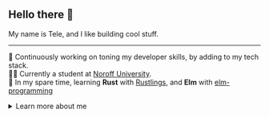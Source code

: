 ## Hello there 👋

My name is Tele, and I like building cool stuff.

---

🔭 Continuously working on toning my developer skills, by adding to my tech stack.<br/>
👨‍🎓 Currently a student at [Noroff University](#studies).<br/>
🌱 In my spare time, learning **Rust** with [Rustlings](https://github.com/rust-lang/rustlings), and **Elm** with [elm-programming](https://elmprogramming.com)


<details>
    <summary>Learn more about me</summary>
</br>

### Portfolio

- [Portfolio](https://telecasternilsen.com)

### Reach me:

- [telecasternilsen](https://telecasternilsen.com/#contact)
- [LinkedIn profile](https://www.linkedin.com/in/tele-caster-nilsen-7002b9249/)

## Work and Studies

### Work:

I'm a **Onboarding manager** for a software company called Cubit, delivering **Audit Caseflow Systems** for Governmental bodies. There I'm in charge of handling new incoming clients and see to their data is being converted efficiently. So I dive into different databases, tackling problems on a steady basis.

### School:<br/>

**Front-End development**<br/>
Noroff School of Technology and Digital Media - [Noroff University](https://www.noroff.no/en/studies/vocational-school/front-end-development)

**Other studies**<br/>
- [Rustlings](https://github.com/rust-lang/rustlings) and [Book of Rust](https://doc.rust-lang.org/stable/book/)<br/>
- [elm-programming](https://elmprogramming.com)

### Core foundation
✅ HTML, CSS, JavaScript, Typescript, MySQL / SQL<br/>
🟠 [Rust](https://doc.rust-lang.org/stable/book/) _(Beginner)_ <br/>
🟠 [.NET](https://dotnet.microsoft.com/en-us/) _(Beginner)_


**Tools & Frameworks**
- [Git](https://git-scm.com/), [VS Code](https://code.visualstudio.com/), [Node.js](https://nodejs.org/en), [Next.js](https://nodejs.org/en), [React](https://react.dev/), [Tailwind](https://tailwindcss.com/), [Bootstrap](https://getbootstrap.com/)<br/>

**Database and deployment tools**
- Docker, Vercel, Firebase, Render
</details>
